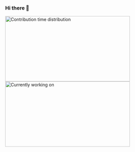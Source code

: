 ### Hi there 👋

<img style="display: inline-block" width="400" height="209" title="Contribution time distribution" src="https://634750802.vercel.app/widgets/contribution-time-distribution/thumbnail.png">

<img style="display: inline-block" width="400" height="209" title="Currently working on" src="https://634750802.vercel.app/widgets/db%2Fsql-1686650509966/thumbnail.png">
